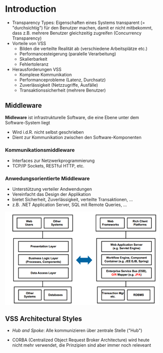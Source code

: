 # Introduction

- Transparency Types: Eigenschaften eines Systems transparent (= "durchsichtig") für den Benutzer machen, damit er nicht mitbekommt, dass z.B. mehrere Benutzer gleichzeitig zugreifen (Concurrency Transparency)
- Vorteile von VSS
    - Bilden die verteilte Realität ab (verschiedene Arbeitsplätze etc.)
    - Performancesteigerung (paralelle Verarbeitung)
    - Skalierbarkeit
    - Fehlertoleranz
- Herausforderungen VSS
    - Komplexe Kommunikation
    - Performanceprobleme (Latenz, Durchsatz)
    - Zuverlässigkeit (Netzzugriffe, Ausfälle)
    - Transaktionssicherheit (mehrere Benutzer)
    
## Middleware
**Midleware** ist infrastrukturelle Software, die eine Ebene unter dem Software-System liegt

- Wird i.d.R. nicht selbst geschrieben
- Dient zur Kommunikation zwischen den Software-Komponenten
### Kommunikationsmiddleware
- Interfaces zur Netzwerkprogrammierung
- TCP/IP Sockets, RESTful HTTP, etc.
### Anwedungsorientierte Middleware
- Unterstützung verteiler Andwendungen
- Vereinfacht das Design der Applikation
- bietet Sicherheit, Zuverlässigkeit, verteilte Transaktionen, ...
- z.B. .NET Application Server, SQL mit Remote Queries, ...

![](img/middleware.png)

## VSS Architectural Styles
- *Hub and Spoke*: Alle kommunizieren über zentrale Stelle ("Hub")

- CORBA (Centralized Object Request Broker Architecture) wird heute nicht mehr verwendet, die Prinzipien sind aber immer noch releveant
